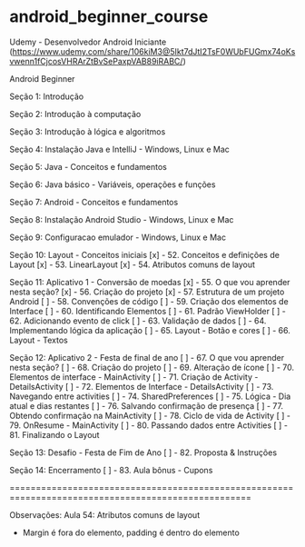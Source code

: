 # android_beginner_course
Udemy - Desenvolvedor Android Iniciante (https://www.udemy.com/share/106kiM3@5Ikt7dJtI2TsF0WUbFUGmx74oKsvwenn1fCjcosVHRArZtBvSePaxpVAB89iRABC/)

Android Beginner

Seção 1: Introdução

Seção 2: Introdução à computação

Seção 3: Introdução à lógica e algoritmos

Seção 4: Instalação Java e IntelliJ - Windows, Linux e Mac

Seção 5: Java - Conceitos e fundamentos

Seção 6: Java básico - Variáveis, operações e funções

Seção 7: Android - Conceitos e fundamentos

Seção 8: Instalação Android Studio - Windows, Linux e Mac

Seção 9: Configuracao emulador - Windows, Linux e Mac

Seção 10: Layout - Conceitos iniciais
[x] - 52. Conceitos e definições de Layout
[x] - 53. LinearLayout
[x] - 54. Atributos comuns de layout

Seção 11: Aplicativo 1 - Conversão de moedas
[x] - 55. O que vou aprender nesta seção?
[x] - 56. Criação do projeto
[x] - 57. Estrutura de um projeto Android
[	] - 58. Convenções de código
[	] - 59. Criação dos elementos de Interface
[	] - 60. Identificando Elementos
[	] - 61. Padrão ViewHolder
[	] - 62. Adicionando evento de click
[	] - 63. Validação de dados
[	] - 64. Implementando lógica da aplicação
[	] - 65. Layout - Botão e cores
[	] - 66. Layout - Textos

Seção 12: Aplicativo 2 - Festa de final de ano
[	] - 67. O que vou aprender nesta seção?
[	] - 68. Criação do projeto
[	] - 69. Alteração de ícone
[	] - 70. Elementos de interface - MainActivity
[	] - 71. Criação de Activity - DetailsActivity
[	] - 72. Elementos de Interface - DetailsActivity
[	] - 73. Navegando entre activities
[	] - 74. SharedPreferences
[	] - 75. Lógica - Dia atual e dias restantes
[	] - 76. Salvando confirmação de presença
[	] - 77. Obtendo confirmação na MainActivity
[	] - 78. Ciclo de vida de Activity
[	] - 79. OnResume - MainActivity
[	] - 80. Passando dados entre Activities
[	] - 81. Finalizando o Layout

Seção 13: Desafio - Festa de Fim de Ano
[	] - 82. Proposta & Instruções

Seção 14: Encerramento
[	] - 83. Aula bônus - Cupons

====================================================================================================

Observações:
Aula 54: Atributos comuns de layout
- Margin é fora do elemento, padding é dentro do elemento